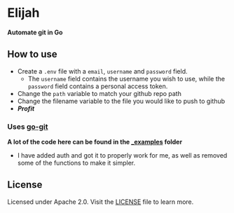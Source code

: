# Elijah

**Automate git in Go**

## How to use

- Create a ``.env`` file with a ``email``, ``username`` and ``password`` field. 
    - The ``username`` field contains the username you wish to use, while the ``password`` field contains a personal access token.
- Change the ``path`` variable to match your github repo path
- Change the filename variable to the file you would like to push to github
- ***Profit***

### Uses [go-git](https://github.com/go-git/go-git)

**A lot of the code here can be found in the [_examples](https://github.com/go-git/go-git/tree/master/_examples) folder**

- I have added auth and got it to properly work for me, as well as removed some of the functions to make it simpler.

## License

Licensed under Apache 2.0. Visit the [LICENSE](LICENSE) file to learn more.
